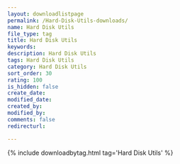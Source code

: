 ```yaml
---
layout: downloadlistpage
permalink: /Hard-Disk-Utils-downloads/
name: Hard Disk Utils
file_type: tag
title: Hard Disk Utils
keywords:
description: Hard Disk Utils
tags: Hard Disk Utils
category: Hard Disk Utils
sort_order: 30
rating: 100
is_hidden: false
create_date:
modified_date:
created_by:
modified_by:
comments: false
redirecturl:

---
```

 {% include downloadbytag.html tag='Hard Disk Utils' %}
